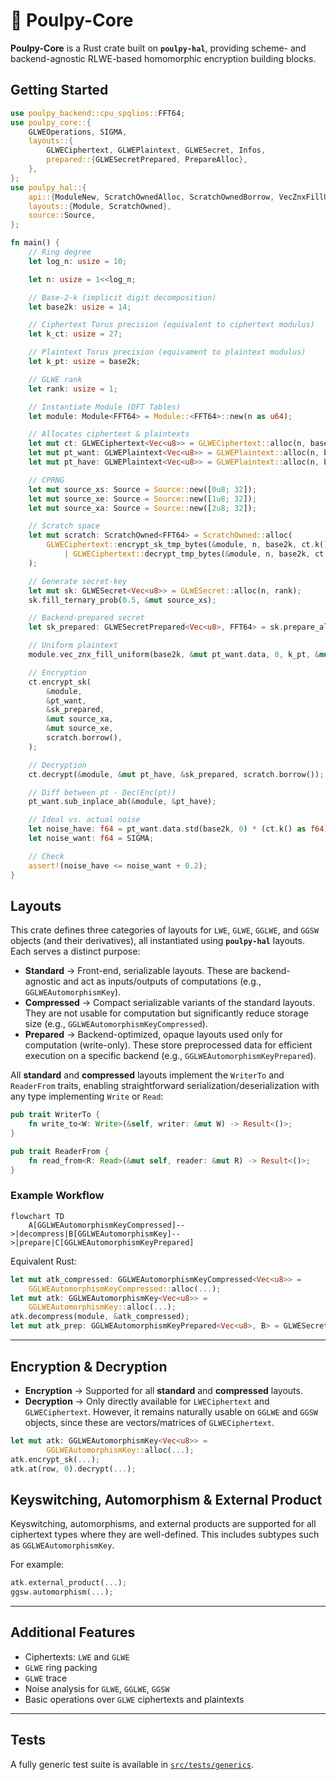 # 🐙 Poulpy-Core

**Poulpy-Core** is a Rust crate built on **`poulpy-hal`**, providing scheme- and backend-agnostic RLWE-based homomorphic encryption building blocks.

## Getting Started

```rust
use poulpy_backend::cpu_spqlios::FFT64;
use poulpy_core::{
    GLWEOperations, SIGMA,
    layouts::{
        GLWECiphertext, GLWEPlaintext, GLWESecret, Infos,
        prepared::{GLWESecretPrepared, PrepareAlloc},
    },
};
use poulpy_hal::{
    api::{ModuleNew, ScratchOwnedAlloc, ScratchOwnedBorrow, VecZnxFillUniform},
    layouts::{Module, ScratchOwned},
    source::Source,
};

fn main() {
    // Ring degree
    let log_n: usize = 10;

    let n: usize = 1<<log_n;

    // Base-2-k (implicit digit decomposition)
    let base2k: usize = 14;

    // Ciphertext Torus precision (equivalent to ciphertext modulus)
    let k_ct: usize = 27;

    // Plaintext Torus precision (equivament to plaintext modulus)
    let k_pt: usize = base2k;

    // GLWE rank
    let rank: usize = 1;

    // Instantiate Module (DFT Tables)
    let module: Module<FFT64> = Module::<FFT64>::new(n as u64);

    // Allocates ciphertext & plaintexts
    let mut ct: GLWECiphertext<Vec<u8>> = GLWECiphertext::alloc(n, base2k, k_ct, rank);
    let mut pt_want: GLWEPlaintext<Vec<u8>> = GLWEPlaintext::alloc(n, base2k, k_pt);
    let mut pt_have: GLWEPlaintext<Vec<u8>> = GLWEPlaintext::alloc(n, base2k, k_pt);

    // CPRNG
    let mut source_xs: Source = Source::new([0u8; 32]);
    let mut source_xe: Source = Source::new([1u8; 32]);
    let mut source_xa: Source = Source::new([2u8; 32]);

    // Scratch space
    let mut scratch: ScratchOwned<FFT64> = ScratchOwned::alloc(
        GLWECiphertext::encrypt_sk_tmp_bytes(&module, n, base2k, ct.k())
            | GLWECiphertext::decrypt_tmp_bytes(&module, n, base2k, ct.k()),
    );

    // Generate secret-key
    let mut sk: GLWESecret<Vec<u8>> = GLWESecret::alloc(n, rank);
    sk.fill_ternary_prob(0.5, &mut source_xs);

    // Backend-prepared secret
    let sk_prepared: GLWESecretPrepared<Vec<u8>, FFT64> = sk.prepare_alloc(&module, scratch.borrow());

    // Uniform plaintext
    module.vec_znx_fill_uniform(base2k, &mut pt_want.data, 0, k_pt, &mut source_xa);

    // Encryption
    ct.encrypt_sk(
        &module,
        &pt_want,
        &sk_prepared,
        &mut source_xa,
        &mut source_xe,
        scratch.borrow(),
    );

    // Decryption
    ct.decrypt(&module, &mut pt_have, &sk_prepared, scratch.borrow());

    // Diff between pt - Dec(Enc(pt))
    pt_want.sub_inplace_ab(&module, &pt_have);

    // Ideal vs. actual noise
    let noise_have: f64 = pt_want.data.std(base2k, 0) * (ct.k() as f64).exp2();
    let noise_want: f64 = SIGMA;

    // Check
    assert!(noise_have <= noise_want + 0.2);
}
```

## Layouts

This crate defines three categories of layouts for `LWE`, `GLWE`, `GGLWE`, and `GGSW` objects (and their derivatives), all instantiated using **`poulpy-hal`** layouts. Each serves a distinct purpose:

* **Standard** → Front-end, serializable layouts. These are backend-agnostic and act as inputs/outputs of computations (e.g., `GGLWEAutomorphismKey`).
* **Compressed** → Compact serializable variants of the standard layouts. They are not usable for computation but significantly reduce storage size (e.g., `GGLWEAutomorphismKeyCompressed`).
* **Prepared** → Backend-optimized, opaque layouts used only for computation (write-only). These store preprocessed data for efficient execution on a specific backend (e.g., `GGLWEAutomorphismKeyPrepared`).

All **standard** and **compressed** layouts implement the `WriterTo` and `ReaderFrom` traits, enabling straightforward serialization/deserialization with any type implementing `Write` or `Read`:

```rust
pub trait WriterTo {
    fn write_to<W: Write>(&self, writer: &mut W) -> Result<()>;
}

pub trait ReaderFrom {
    fn read_from<R: Read>(&mut self, reader: &mut R) -> Result<()>;
}
```

### Example Workflow

```mermaid
flowchart TD
    A[GGLWEAutomorphismKeyCompressed]-->|decompress|B[GGLWEAutomorphismKey]-->|prepare|C[GGLWEAutomorphismKeyPrepared]
```

Equivalent Rust:

```rust
let mut atk_compressed: GGLWEAutomorphismKeyCompressed<Vec<u8>> = 
    GGLWEAutomorphismKeyCompressed::alloc(...);
let mut atk: GGLWEAutomorphismKey<Vec<u8>> = 
    GGLWEAutomorphismKey::alloc(...);
atk.decompress(module, &atk_compressed);
let mut atk_prep: GGLWEAutomorphismKeyPrepared<Vec<u8>, B> = GLWESecretPrepared<Vec<u8>, B> = atk.prepare_alloc(...);
```

---

## Encryption & Decryption

* **Encryption** → Supported for all **standard** and **compressed** layouts.
* **Decryption** → Only directly available for `LWECiphertext` and `GLWECiphertext`.
  However, it remains naturally usable on `GGLWE` and `GGSW` objects, since these are vectors/matrices of `GLWECiphertext`.

```rust
let mut atk: GGLWEAutomorphismKey<Vec<u8>> =
        GGLWEAutomorphismKey::alloc(...);
atk.encrypt_sk(...);
atk.at(row, 0).decrypt(...);
```
## Keyswitching, Automorphism & External Product

Keyswitching, automorphisms, and external products are supported for all ciphertext types where they are well-defined.
This includes subtypes such as `GGLWEAutomorphismKey`.

For example:

```rust
atk.external_product(...);
ggsw.automorphism(...);
```

---

## Additional Features

* Ciphertexts: `LWE` and `GLWE`
* `GLWE` ring packing
* `GLWE` trace
* Noise analysis for `GLWE`, `GGLWE`, `GGSW`
* Basic operations over `GLWE` ciphertexts and plaintexts

---

## Tests

A fully generic test suite is available in [`src/tests/generics`](./src/tests/generics).